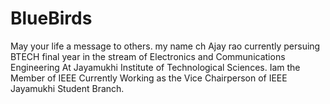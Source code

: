 # BlueBirds
May your life a message to others.
my name ch Ajay rao currently persuing BTECH final year in the stream of Electronics and Communications Engineering
At Jayamukhi Institute of Technological Sciences.
Iam the Member of IEEE Currently Working as the Vice Chairperson of IEEE Jayamukhi Student Branch.
